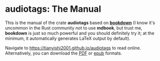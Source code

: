 # **audiotags**: The Manual

This is the manual of the crate **audiotags** based on [**bookdown**](https://github.com/rstudio/bookdown) (I know it's uncommon in the Rust community not to use **mdbook**, but trust me, **bookdown** is just so much powerful and you should definitely try it; at the minimum, it automatically generates LaTeX output by default).

Navigate to https://tianyishi2001.github.io/audiotags to read online. Alternatively, you can download the [PDF](https://tianyishi2001.github.io/audiotags/audiotags.pdf) or [epub](https://tianyishi2001.github.io/audiotags/audiotags.epub) formats.